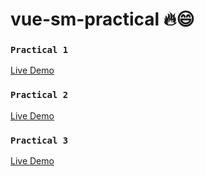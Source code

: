 # vue-sm-practical 🔥😄

### `Practical 1`
[Live Demo](https://vue-sm-pr1.netlify.app/)

### `Practical 2`
[Live Demo](https://vue-sm-pr2.netlify.app/)

### `Practical 3`
[Live Demo](https://vue-sm-pr3.netlify.app/)
